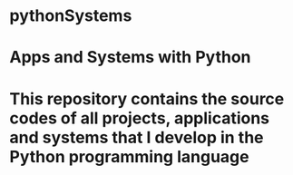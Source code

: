 # pythonSystems
# Apps and Systems with Python

# This repository contains the source codes of all projects, applications and systems that I develop in the Python programming language
